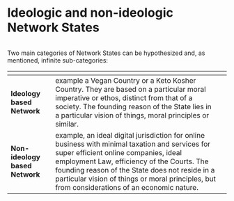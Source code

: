 # Ideologic and non-ideologic Network States

<figure><img src="https://lh6.googleusercontent.com/VMdgsu_I949tRfB1NahvrsO8eP1V0fQuwuDgD_RYYVHhZN_0dbdXbti9zcqIMi-DxQMl4KhopO-gnzWYxYhPpKcKDxWsq1NN49a-qj9A8OfnGDBYhwfDFnod_7KSBid0H61XIv5jmNr4UWH5fS90iooa5NwZvcy0_DLSu3NVeCuspFoJK3Ja6UTzbcntCg" alt=""><figcaption></figcaption></figure>

Two main categories of Network States can be hypothesized and, as mentioned, infinite sub-categories:

<table data-card-size="large" data-view="cards"><thead><tr><th></th><th></th><th></th></tr></thead><tbody><tr><td><strong>Ideology based Network</strong></td><td>example a Vegan Country or a Keto Kosher Country. They are based on a particular moral imperative or ethos, distinct from that of a society. The founding reason of the State lies in a particular vision of things, moral principles or similar.</td><td></td></tr><tr><td><strong>Non-ideology based Network</strong></td><td>example, an ideal digital jurisdiction for online business with minimal taxation and services for super efficient online companies, ideal employment Law, efficiency of the Courts. The founding reason of the State does not reside in a particular vision of things or moral principles, but from considerations of an economic nature.</td><td></td></tr></tbody></table>
